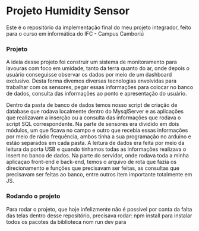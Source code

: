 # Projeto Humidity Sensor
Este é o repositório da implementação final do meu projeto integrador, feito para o curso em informática do IFC - Campus Camboriú

### Projeto
A ideia desse projeto foi construir um sistema de monitoramento para lavouras com foco em umidade, tanto da terra quanto do ar, onde depois o usuário conseguisse observar os dados por meio de um dashboard exclusivo. Desta forma divemos diversas tecnologias envolvidas para trabalhar com os sensores, pegar essas informações para colocar no banco de dados, consulta das informações ao ponto e apresentação do usuário. 

Dentro da pasta de banco de dados temos nosso script de criação de database que rodava localmente dentro do MysqlServer e as aplicações que realizavam a inserção ou a consulta das informações que rodava o script SQL correspondente.
Na parte de sensores era dividido em dois módulos, um que ficava no campo e outro que recebia essas informações por meio de rádio frequência, ambos tinha a sua programação no arduino e estão separados em cada pasta. A leitura de dados era feita por meio da leitura da porta USB e quando tínhamos todas as informações realizava o insert no banco de dados. 
Na parte do servidor, onde rodava toda a minha aplicaçao front-end e back-end, temos o arquivo de rota que fazia os direcionamento e funções que precisavam ser feitas, as consultas que precisavam ser feitas ao banco, entre outros item importante totalmente em JS.

### Rodando o projeto
Para rodar o projeto, que hoje infelizmente não é possível por conta da falta das telas dentro desse repositório, precisava rodar:
npm install para instalar todos os pacotes da biblioteca
nom run dev para 
